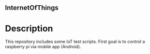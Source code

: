## InternetOfThings
# Description
This repository includes some IoT test scripts. First goal is to control a raspberry pi via mobile app (Android). 
